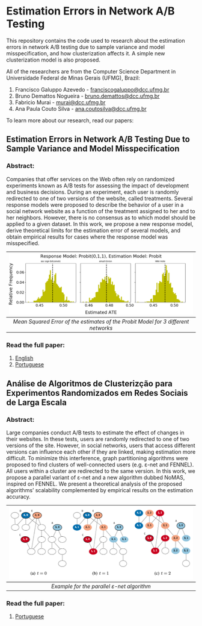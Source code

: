 # Estimation Errors in Network A/B Testing
This repository contains the code used to research about the estimation errors in network A/B testing due to sample variance and model misspecification, and how clusterization affects it. A simple new clusterization model is also proposed.

All of the researchers are from the Computer Science Department in Universidade Federal de Minas Gerais (UFMG), Brazil: 

1. Francisco Galuppo Azevedo - franciscogaluppo@dcc.ufmg.br
2. Bruno Demattos Nogueira - bruno.demattos@dcc.ufmg.br
3. Fabricio Murai - murai@dcc.ufmg.br
4. Ana Paula Couto Silva - ana.coutosilva@dcc.ufmg.br

To learn more about our research, read our papers:

## Estimation Errors in Network A/B Testing Due to Sample Variance and Model Misspecification

### Abstract:
Companies that offer services on the Web often rely on randomized experiments known as A/B tests for assessing the impact of development and business decisions. During an experiment, each user is randomly redirected to one of two versions of the website, called treatments. Several response models were proposed to describe the behavior of a user in a social network website as a function of the treatment assigned to her and to her neighbors. However, there is no consensus as to which model should be applied to a given dataset. In this work, we propose a new response model, derive theoretical limits for the estimation error of several models, and obtain empirical results for cases where the response model was misspecified.

|![](Imagens/Artigo2/final.png?raw=true)|
|:--:|
| *Mean Squared Error of the estimates of the Probit Model for 3 different networks* |

### Read the full paper:
1. [English](https://ieeexplore.ieee.org/abstract/document/8609643)
2. [Portuguese](https://arxiv.org/pdf/1803.03497)



## Análise de Algoritmos de Clusterizção para Experimentos Randomizados em Redes Sociais de Larga Escala

### Abstract:
Large companies conduct A/B tests to estimate the effect of changes in their websites. In these tests, users are randomly redirected to one of two versions of the site. However, in social networks, users that access different versions can influence each other if they are linked, making estimation more difficult. To minimize this interference, graph partitioning algorithms were proposed to find clusters of well-connected users (e.g. &epsilon;-net and FENNEL). All users within a cluster are redirected to the same version. In this work, we propose a parallel variant of &epsilon;-net and a new algorithm dubbed NoMAS, inspired on FENNEL. We present a theoretical analysis of the proposed algorithms’ scalability complemented by empirical results on the estimation accuracy.

|![](Imagens/Artigo2/Bruno.png?raw=true)|
|:--:|
| *Example for the parallel &epsilon;-net algorithm* |

### Read the full paper:
1. [Portuguese](https://sol.sbc.org.br/index.php/wperformance/article/view/3329)
